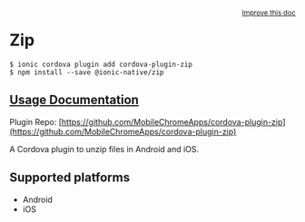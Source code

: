 <a style="float:right;font-size:12px;" href="http://github.com/ionic-team/ionic-native/edit/master/src/@ionic-native/plugins/zip/index.ts#L1">
  Improve this doc
</a>

# Zip

```
$ ionic cordova plugin add cordova-plugin-zip
$ npm install --save @ionic-native/zip
```

## [Usage Documentation](https://ionicframework.com/docs/native/zip/)

Plugin Repo: [https://github.com/MobileChromeApps/cordova-plugin-zip](https://github.com/MobileChromeApps/cordova-plugin-zip)

A Cordova plugin to unzip files in Android and iOS.

## Supported platforms
- Android
- iOS



